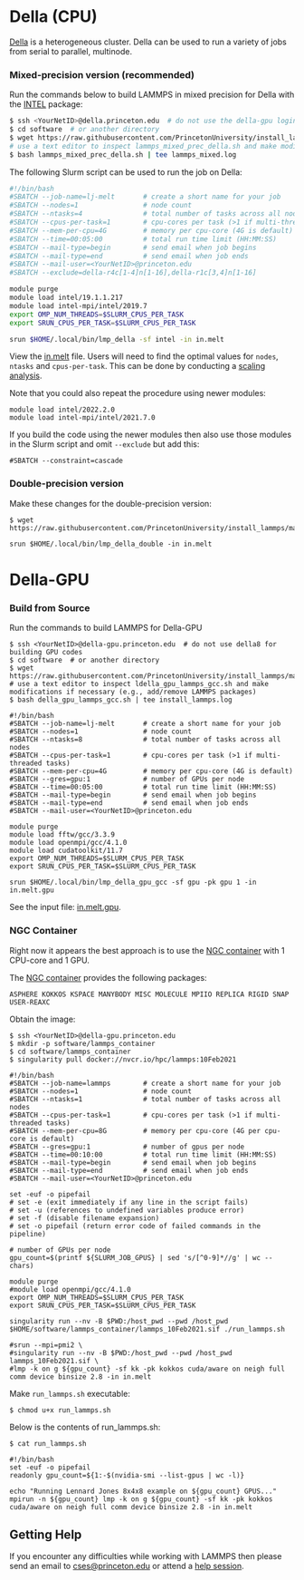 # Della (CPU)

[Della](https://researchcomputing.princeton.edu/systems/della) is a heterogeneous cluster. Della can be used to run a variety of jobs from serial to parallel, multinode.

### Mixed-precision version (recommended)

Run the commands below to build LAMMPS in mixed precision for Della with the [INTEL](../misc/notes.md#USER-INTEL) package:

```bash
$ ssh <YourNetID>@della.princeton.edu  # do not use the della-gpu login node for building CPU codes
$ cd software  # or another directory
$ wget https://raw.githubusercontent.com/PrincetonUniversity/install_lammps/master/01_installing/ins/della/lammps_mixed_prec_della.sh
# use a text editor to inspect lammps_mixed_prec_della.sh and make modifications if necessary (e.g., add/remove LAMMPS packages)
$ bash lammps_mixed_prec_della.sh | tee lammps_mixed.log
```

The following Slurm script can be used to run the job on Della:

```bash
#!/bin/bash
#SBATCH --job-name=lj-melt       # create a short name for your job
#SBATCH --nodes=1                # node count
#SBATCH --ntasks=4               # total number of tasks across all nodes
#SBATCH --cpus-per-task=1        # cpu-cores per task (>1 if multi-threaded tasks)
#SBATCH --mem-per-cpu=4G         # memory per cpu-core (4G is default)
#SBATCH --time=00:05:00          # total run time limit (HH:MM:SS)
#SBATCH --mail-type=begin        # send email when job begins
#SBATCH --mail-type=end          # send email when job ends
#SBATCH --mail-user=<YourNetID>@princeton.edu
#SBATCH --exclude=della-r4c[1-4]n[1-16],della-r1c[3,4]n[1-16]

module purge
module load intel/19.1.1.217
module load intel-mpi/intel/2019.7
export OMP_NUM_THREADS=$SLURM_CPUS_PER_TASK
export SRUN_CPUS_PER_TASK=$SLURM_CPUS_PER_TASK

srun $HOME/.local/bin/lmp_della -sf intel -in in.melt
```

View the [in.melt](../misc/in.melt) file. Users will need to find the optimal values for `nodes`, `ntasks` and `cpus-per-task`. This can be done by conducting a [scaling analysis](https://researchcomputing.princeton.edu/support/knowledge-base/scaling-analysis).

Note that you could also repeat the procedure using newer modules:

```
module load intel/2022.2.0
module load intel-mpi/intel/2021.7.0
```

If you build the code using the newer modules then also use those modules in the Slurm script and omit `--exclude` but add this:

```
#SBATCH --constraint=cascade
```

### Double-precision version

Make these changes for the double-precision version:

```
$ wget https://raw.githubusercontent.com/PrincetonUniversity/install_lammps/master/01_installing/ins/della/lammps_double_prec_della.sh
```

```
srun $HOME/.local/bin/lmp_della_double -in in.melt
```

# Della-GPU

### Build from Source

Run the commands to build LAMMPS for Della-GPU

```
$ ssh <YourNetID>@della-gpu.princeton.edu  # do not use della8 for building GPU codes
$ cd software  # or another directory
$ wget https://raw.githubusercontent.com/PrincetonUniversity/install_lammps/master/01_installing/ins/della/della_gpu_lammps_gcc.sh
# use a text editor to inspect ldella_gpu_lammps_gcc.sh and make modifications if necessary (e.g., add/remove LAMMPS packages)
$ bash della_gpu_lammps_gcc.sh | tee install_lammps.log
```

```
#!/bin/bash
#SBATCH --job-name=lj-melt       # create a short name for your job
#SBATCH --nodes=1                # node count
#SBATCH --ntasks=8               # total number of tasks across all nodes
#SBATCH --cpus-per-task=1        # cpu-cores per task (>1 if multi-threaded tasks)
#SBATCH --mem-per-cpu=4G         # memory per cpu-core (4G is default)
#SBATCH --gres=gpu:1             # number of GPUs per node
#SBATCH --time=00:05:00          # total run time limit (HH:MM:SS)
#SBATCH --mail-type=begin        # send email when job begins
#SBATCH --mail-type=end          # send email when job ends
#SBATCH --mail-user=<YourNetID>@princeton.edu

module purge
module load fftw/gcc/3.3.9
module load openmpi/gcc/4.1.0
module load cudatoolkit/11.7
export OMP_NUM_THREADS=$SLURM_CPUS_PER_TASK
export SRUN_CPUS_PER_TASK=$SLURM_CPUS_PER_TASK

srun $HOME/.local/bin/lmp_della_gpu_gcc -sf gpu -pk gpu 1 -in in.melt.gpu
```

See the input file: [in.melt.gpu](../misc/in.melt.gpu).

### NGC Container

Right now it appears the best approach is to use the [NGC container](https://ngc.nvidia.com/catalog/containers/hpc:lammps) with 1 CPU-core and 1 GPU.

The [NGC container](https://ngc.nvidia.com/catalog/containers/hpc:lammps) provides the following packages:

```
ASPHERE KOKKOS KSPACE MANYBODY MISC MOLECULE MPIIO REPLICA RIGID SNAP USER-REAXC
```

Obtain the image:

```
$ ssh <YourNetID>@della-gpu.princeton.edu
$ mkdir -p software/lammps_container
$ cd software/lammps_container
$ singularity pull docker://nvcr.io/hpc/lammps:10Feb2021
```

```
#!/bin/bash
#SBATCH --job-name=lammps        # create a short name for your job
#SBATCH --nodes=1                # node count
#SBATCH --ntasks=1               # total number of tasks across all nodes
#SBATCH --cpus-per-task=1        # cpu-cores per task (>1 if multi-threaded tasks)
#SBATCH --mem-per-cpu=8G         # memory per cpu-core (4G per cpu-core is default)
#SBATCH --gres=gpu:1             # number of gpus per node
#SBATCH --time=00:10:00          # total run time limit (HH:MM:SS)
#SBATCH --mail-type=begin        # send email when job begins
#SBATCH --mail-type=end          # send email when job ends
#SBATCH --mail-user=<YourNetID>@princeton.edu

set -euf -o pipefail
# set -e (exit immediately if any line in the script fails)
# set -u (references to undefined variables produce error)
# set -f (disable filename expansion)
# set -o pipefail (return error code of failed commands in the pipeline)

# number of GPUs per node
gpu_count=$(printf ${SLURM_JOB_GPUS} | sed 's/[^0-9]*//g' | wc --chars)

module purge
#module load openmpi/gcc/4.1.0
export OMP_NUM_THREADS=$SLURM_CPUS_PER_TASK
export SRUN_CPUS_PER_TASK=$SLURM_CPUS_PER_TASK

singularity run --nv -B $PWD:/host_pwd --pwd /host_pwd $HOME/software/lammps_container/lammps_10Feb2021.sif ./run_lammps.sh

#srun --mpi=pmi2 \
#singularity run --nv -B $PWD:/host_pwd --pwd /host_pwd lammps_10Feb2021.sif \
#lmp -k on g ${gpu_count} -sf kk -pk kokkos cuda/aware on neigh full comm device binsize 2.8 -in in.melt
```

Make `run_lammps.sh` executable:

```
$ chmod u+x run_lammps.sh
```

Below is the contents of run_lammps.sh:

```
$ cat run_lammps.sh

#!/bin/bash
set -euf -o pipefail
readonly gpu_count=${1:-$(nvidia-smi --list-gpus | wc -l)}

echo "Running Lennard Jones 8x4x8 example on ${gpu_count} GPUS..."
mpirun -n ${gpu_count} lmp -k on g ${gpu_count} -sf kk -pk kokkos cuda/aware on neigh full comm device binsize 2.8 -in in.melt
```

## Getting Help

If you encounter any difficulties while working with LAMMPS then please send an email to <a href="mailto:cses@princeton.edu">cses@princeton.edu</a> or attend a [help session](https://researchcomputing.princeton.edu/support/help-sessions).
